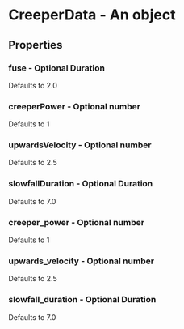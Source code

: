 

# CreeperData - An object



## Properties



### fuse - Optional Duration



Defaults to 2.0



### creeperPower - Optional number



Defaults to 1



### upwardsVelocity - Optional number



Defaults to 2.5



### slowfallDuration - Optional Duration



Defaults to 7.0



### creeper_power - Optional number



Defaults to 1



### upwards_velocity - Optional number



Defaults to 2.5



### slowfall_duration - Optional Duration



Defaults to 7.0

